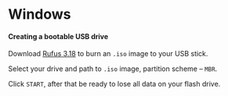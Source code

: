 # Windows

#### Creating a bootable USB drive

Download [Rufus 3.18](https://github.com/pbatard/rufus/releases/download/v3.18/rufus-3.18.exe) to burn an `.iso` image to your USB stick.

Select your drive and path to `.iso` image, partition scheme – `MBR`.

Click `START`, after that be ready to lose all data on your flash drive.
